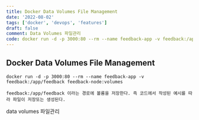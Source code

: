 ```yaml
---
title: Docker Data Volumes File Management
date: '2022-08-02'
tags: ['docker', 'devops', 'features']
draft: false
comment: Data Volumes 파일관리
code: docker run -d -p 3000:80 --rm --name feedback-app -v feedback:/app/feedback feedback-node:volumes
---
```


## Docker Data Volumes File Management

```docker
docker run -d -p 3000:80 --rm --name feedback-app -v feedback:/app/feedback feedback-node:volumes

feedback:/app/feedback 이라는 경로에 볼륨을 저장한다. 즉 코드에서 작성된 예시를 따라 파일이 저장또는 생성된다.
```

data volumes 파일관리
